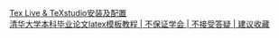 [Tex Live & TeXstudio安装及配置](https://blog.csdn.net/weixin_42468475/article/details/108888966)  
[清华大学本科毕业论文latex模板教程 | 不保证学会 | 不接受答疑 | 建议收藏](https://www.bilibili.com/video/BV1s5411Q76P)
